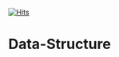 [![Hits](https://hits.seeyoufarm.com/api/count/incr/badge.svg?url=https%3A%2F%2Fgithub.com%2FNitin-GH%2FData-Structure&count_bg=%23000000&title_bg=%23FFC300&icon=disqus.svg&icon_color=%23000000&title=Repo+Visits&edge_flat=false)](https://hits.seeyoufarm.com)
# Data-Structure
